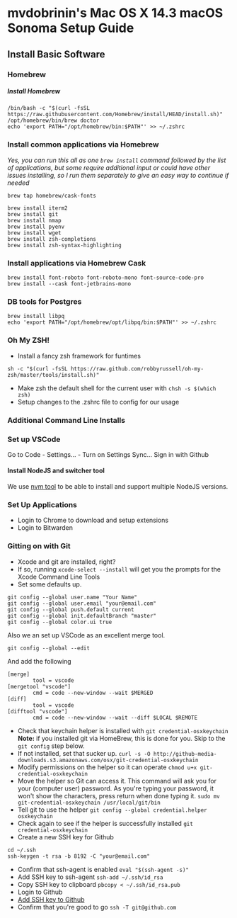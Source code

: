 # mvdobrinin's Mac OS X 14.3 macOS Sonoma Setup Guide

## Install Basic Software
  
### Homebrew

##### Install Homebrew

```
/bin/bash -c "$(curl -fsSL https://raw.githubusercontent.com/Homebrew/install/HEAD/install.sh)"
/opt/homebrew/bin/brew doctor
echo 'export PATH="/opt/homebrew/bin:$PATH"' >> ~/.zshrc
```

### Install common applications via Homebrew
_Yes, you can run this all as one `brew install` command followed by the list of applications, but some require additional input or could have other issues installing, so I run them separately to give an easy way to continue if needed_

```
brew tap homebrew/cask-fonts
```

```
brew install iterm2
brew install git
brew install nmap
brew install pyenv
brew install wget
brew install zsh-completions
brew install zsh-syntax-highlighting
```

### Install applications via Homebrew Cask

```
brew install font-roboto font-roboto-mono font-source-code-pro
brew install --cask font-jetbrains-mono
```

### DB tools for Postgres

```
brew install libpq
echo 'export PATH="/opt/homebrew/opt/libpq/bin:$PATH"' >> ~/.zshrc
```

### Oh My ZSH!
- Install a fancy zsh framework for funtimes
```
sh -c "$(curl -fsSL https://raw.github.com/robbyrussell/oh-my-zsh/master/tools/install.sh)"
```
- Make zsh the default shell for the current user with `chsh -s $(which zsh)`
- Setup changes to the .zshrc file to config for our usage

### Additional Command Line Installs

### Set up VSCode

Go to Code - Settings... - Turn on Settings Sync...
Sign in with Github

#### Install NodeJS and switcher tool

We use [nvm tool](https://github.com/nvm-sh/nvm?tab=readme-ov-file#install--update-script) to be able to install and support multiple NodeJS versions.

### Set Up Applications

- Login to Chrome to download and setup extensions
- Login to Bitwarden

### Gitting on with Git

- Xcode and git are installed, right?
- If so, running `xcode-select --install` will get you the prompts for the Xcode Command Line Tools
- Set some defaults up.
```
git config --global user.name "Your Name"
git config --global user.email "your@email.com"
git config --global push.default current
git config --global init.defaultBranch "master"
git config --global color.ui true
```

Also we an set up VSCode as an excellent merge tool.
```
git config --global --edit
```

And add the following
```
[merge]
        tool = vscode
[mergetool "vscode"]
        cmd = code --new-window --wait $MERGED
[diff]
        tool = vscode
[difftool "vscode"]
        cmd = code --new-window --wait --diff $LOCAL $REMOTE                                                    
```

- Check that keychain helper is installed with `git credential-osxkeychain` **Note:** if you installed git via HomeBrew, this is done for you. Skip to the `git config` step below.
- If not installed, set that sucker up.
`curl -s -O http://github-media-downloads.s3.amazonaws.com/osx/git-credential-osxkeychain`
- Modify permissions on the helper so it can operate
`chmod u+x git-credential-osxkeychain`
- Move the helper so Git can access it. This command will ask you for your (computer user) password. As you're typing your password, it won't show the characters, press return when done typing it. `sudo mv git-credential-osxkeychain /usr/local/git/bin`
- Tell git to use the helper `git config --global credential.helper osxkeychain`
- Check again to see if the helper is successfully installed `git credential-osxkeychain`
- Create a new SSH key for Github
```
cd ~/.ssh
ssh-keygen -t rsa -b 8192 -C "your@email.com"
```
- Confirm that ssh-agent is enabled
`eval "$(ssh-agent -s)"`
- Add SSH key to ssh-agent
`ssh-add ~/.ssh/id_rsa`
- Copy SSH key to clipboard
`pbcopy < ~/.ssh/id_rsa.pub`
- Login to Github
- [Add SSH key to Github](https://help.github.com/articles/adding-a-new-ssh-key-to-your-github-account/)
- Confirm that you're good to go
`ssh -T git@github.com`

